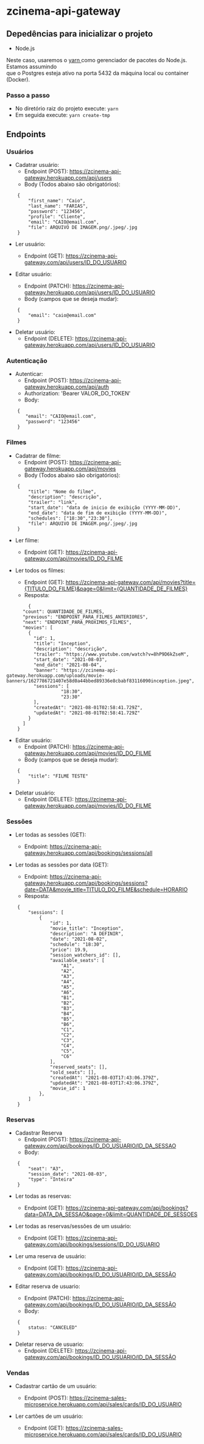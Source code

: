 # zcinema-api-gateway

## Depedências para inicializar o projeto
* Node.js

Neste caso, usaremos o [yarn ](https://yarnpkg.com/) como gerenciador de pacotes do Node.js. Estamos assumindo <br/> que o Postgres esteja ativo na porta 5432 da máquina local ou container (Docker).
### Passo a passo
* No diretório raiz do projeto execute:
`
yarn
`
* Em seguida execute:
`
yarn create-tmp
`
## Endpoints

### Usuários

* Cadatrar usuário:
    * Endpoint (POST): https://zcinema-api-gateway.herokuapp.com/api/users
    * Body (Todos abaixo são obrigatórios): 
```
    {
        "first_name": "Caio",
        "last_name": "FARIAS",
        "password": "123456",
        "profile": "Cliente",
        "email": "CAIO@email.com",
        "file": ARQUIVO DE IMAGEM.png/.jpeg/.jpg
    }
```
* Ler usuário:
    * Endpoint (GET): https://zcinema-api-gateway.com/api/users/ID_DO_USUARIO

* Editar usuário:
    * Endpoint (PATCH): https://zcinema-api-gateway.herokuapp.com/api/users/ID_DO_USUARIO
    * Body (campos que se deseja mudar): 
```
    {
	    "email": "caio@email.com"
    }
```
* Deletar usuário:
    * Endpoint (DELETE): https://zcinema-api-gateway.herokuapp.com/api/users/ID_DO_USUARIO

### Autenticação

* Autenticar:
    * Endpoint (POST): https://zcinema-api-gateway.herokuapp.com/api/auth
    * Authorization: 'Bearer VALOR_DO_TOKEN' 
    * Body: 
```
    {
       "email": "CAIO@email.com",
       "password": "123456"
    }
```
### Filmes

* Cadatrar de filme:
    * Endpoint (POST): https://zcinema-api-gateway.herokuapp.com/api/movies
    * Body (Todos abaixo são obrigatórios): 
```
	{
		"title": "Nome do filme",
		"description": "descrição",
		"trailer": "link",
		"start_date": "data de inicio de exibição (YYYY-MM-DD)",
		"end_date": "data de fim de exibição (YYYY-MM-DD)",
		"schedules": ["18:30","23:30"],
		"file": ARQUIVO DE IMAGEM.png/.jpeg/.jpg
 	}
```
* Ler filme:
    * Endpoint (GET): https://zcinema-api-gateway.com/api/movies/ID_DO_FILME

* Ler todos os filmes:
    * Endpoint (GET): https://zcinema-api-gateway.com/api/movies?title={TITULO_DO_FILME}&page=0&limit={QUANTIDADE_DE_FILMES}
    * Resposta:
```
	    {
	  "count": QUANTIDADE_DE_FILMES,
	  "previous": "ENDPOINT_PARA_FILMES_ANTERIORES",
	  "next": "ENDPOINT_PARA_PROXIMOS_FILMES",
	  "movies": [
	    {
	      "id": 1,
	      "title": "Inception",
	      "description": "descrição",
	      "trailer": "https://www.youtube.com/watch?v=8hP9D6kZseM",
	      "start_date": "2021-08-03",
	      "end_date": "2021-08-04",
	      "banner": "https://zcinema-api-gateway.herokuapp.com/uploads/movie-banners/1627786721407e58d0a44bbed89336e8cbabf83116090inception.jpeg",
	      "sessions": [
					"18:30",
					"23:30"
	      ],
	      "createdAt": "2021-08-01T02:58:41.729Z",
	      "updatedAt": "2021-08-01T02:58:41.729Z"
	    }
	  ]
	}
```

* Editar usuário:
    * Endpoint (PATCH): https://zcinema-api-gateway.herokuapp.com/api/movies/ID_DO_FILME
    * Body (campos que se deseja mudar): 
```
    {
	    "title": "FILME TESTE"
    }
```
* Deletar usuário:
    * Endpoint (DELETE): https://zcinema-api-gateway.herokuapp.com/api/movies/ID_DO_FILME

### Sessões
* Ler todas as sessões (GET):
	* Endpoint: https://zcinema-api-gateway.herokuapp.com/api/bookings/sessions/all
	
* Ler todas as sessões por data (GET):
	* Endpoint: https://zcinema-api-gateway.herokuapp.com/api/bookings/sessions?date=DATA&movie_title=TITULO_DO_FILME&schedule=HORARIO
	* Resposta:
```
	{
		"sessions": [
			{
				"id": 1,
				"movie_title": "Inception",
				"description": "A DEFINIR",
				"date": "2021-08-02",
				"schedule": "18:30",
				"price": 19.9,
				"session_watchers_id": [],
				"available_seats": [
					"A1",
					"A2",
					"A3",
					"A4",
					"A5",
					"A6",
					"B1",
					"B2",
					"B3",
					"B4",
					"B5",
					"B6",
					"C1",
					"C2",
					"C3",
					"C4",
					"C5",
					"C6"
				],
				"reserved_seats": [],
				"sold_seats": [],
				"createdAt": "2021-08-03T17:43:06.379Z",
				"updatedAt": "2021-08-03T17:43:06.379Z",
				"movie_id": 1
			},
		]
	}
```

### Reservas
* Cadastrar Reserva
	* Endpoint (POST):  https://zcinema-api-gateway.com/api/bookings/ID_DO_USUARIO/ID_DA_SESSAO
	* Body:
```
	{
		"seat": "A3",
		"session_date": "2021-08-03",
		"type": "Inteira"
	}
```
* Ler todas as reservas:
	* Endpoint (GET): https://zcinema-api-gateway.com/api/bookings?data=DATA_DA_SESSAO&page=0&limit=QUANTIDADE_DE_SESSOES
* Ler todas as reservas/sessões de um usuário: 
	* Endpoint (GET): https://zcinema-api-gateway.com/api/bookings/sessions/ID_DO_USUARIO
* Ler uma reserva de usuário:
	* Endpoint (GET): https://zcinema-api-gateway.com/api/bookings/ID_DO_USUARIO/ID_DA_SESSÂO

* Editar reserva de usuario:
	* Endpoint (PATCH):  https://zcinema-api-gateway.com/api/bookings/ID_DO_USUARIO/ID_DA_SESSÂO
	* Body:
```
	{
		status: "CANCELED"
	}
```
* Deletar reserva de usuario:
	* Endpoint (DELETE): https://zcinema-api-gateway.com/api/bookings/ID_DO_USUARIO/ID_DA_SESSÂO

### Vendas
* Cadastrar cartão de um usuário:
	* Endpoint (POST): https://zcinema-sales-microservice.herokuapp.com/api/sales/cards/ID_DO_USUARIO

* Ler cartões de um usuário:
	* Endpoint (GET): https://zcinema-sales-microservice.herokuapp.com/api/sales/cards/ID_DO_USUARIO
		
